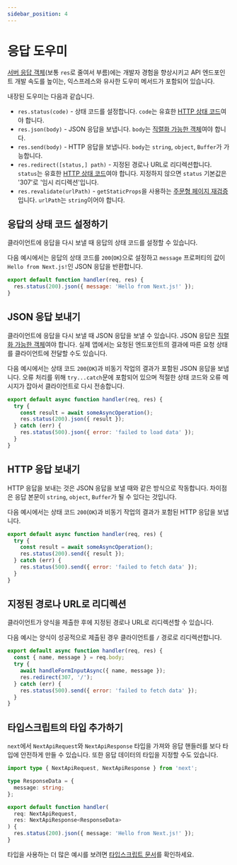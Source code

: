 ```yaml
---
sidebar_position: 4
---
```


# 응답 도우미

[서버 응답 객체](https://nodejs.org/api/http.html#http_class_http_serverresponse)(보통 `res`로 줄여서 부름)에는 개발자 경험을 향상시키고 API 엔드포인트 개발 속도를 높이는, 익스프레스와 유사한 도우미 메서드가 포함되어 있습니다.

내장된 도우미는 다음과 같습니다.

- `res.status(code)` - 상태 코드를 설정합니다. `code`는 유효한 [HTTP 상태 코드](https://en.wikipedia.org/wiki/List_of_HTTP_status_codes)여야 합니다.
- `res.json(body)` - JSON 응답을 보냅니다. `body`는 [직렬화 가능한 객체](https://developer.mozilla.org/en-US/docs/Glossary/Serialization)여야 합니다.
- `res.send(body)` - HTTP 응답을 보냅니다. `body`는 `string`, `object`, `Buffer`가 가능합니다.
- `res.redirect([status,] path)` - 지정된 경로나 URL로 리디렉션합니다. `status`는 유효한 [HTTP 상태 코드](https://en.wikipedia.org/wiki/List_of_HTTP_status_codes)여야 합니다. 지정하지 않으면 `status` 기본값은 '307'로 '임시 리디렉션'입니다.
- `res.revalidate(urlPath)` - `getStaticProps`을 사용하는 [주문형 페이지 재검증](../basic-features/data-fetching/incremental-static-regeneration.md#주문형-재검증)입니다. `urlPath`는 `string`이어야 합니다.

## 응답의 상태 코드 설정하기

클라이언트에 응답을 다시 보낼 때 응답의 상태 코드를 설정할 수 있습니다.

다음 예시에서는 응답의 상태 코드를 `200`(`OK`)으로 설정하고 `message` 프로퍼티의 값이 `Hello from Next.js!`인 JSON 응답을 반환합니다.

```js
export default function handler(req, res) {
  res.status(200).json({ message: 'Hello from Next.js!' });
}
```

## JSON 응답 보내기

클라이언트에 응답을 다시 보낼 때 JSON 응답을 보낼 수 있습니다. JSON 응답은 [직렬화 가능한 객체](https://developer.mozilla.org/en-US/docs/Glossary/Serialization)여야 합니다. 실제 앱에서는 요청된 엔드포인트의 결과에 따른 요청 상태를 클라이언트에 전달할 수도 있습니다.

다음 예시에서는 상태 코드 `200`(`OK`)과 비동기 작업의 결과가 포함된 JSON 응답을 보냅니다. 오류 처리를 위해 `try...catch`문에 포함되어 있으며 적절한 상태 코드와 오류 메시지가 잡아서 클라이언트로 다시 전송합니다.

```js
export default async function handler(req, res) {
  try {
    const result = await someAsyncOperation();
    res.status(200).json({ result });
  } catch (err) {
    res.status(500).json({ error: 'failed to load data' });
  }
}
```

## HTTP 응답 보내기

HTTP 응답을 보내는 것은 JSON 응답을 보낼 때와 같은 방식으로 작동합니다. 차이점은 응답 본문이 `string`, `object`, `Buffer`가 될 수 있다는 것입니다.

다음 예시에서는 상태 코드 `200`(`OK`)과 비동기 작업의 결과가 포함된 HTTP 응답을 보냅니다.

```js
export default async function handler(req, res) {
  try {
    const result = await someAsyncOperation();
    res.status(200).send({ result });
  } catch (err) {
    res.status(500).send({ error: 'failed to fetch data' });
  }
}
```

## 지정된 경로나 URL로 리디렉션

클라이언트가 양식을 제출한 후에 지정된 경로나 URL로 리디렉션할 수 있습니다.

다음 예시는 양식이 성공적으로 제출된 경우 클라이언트를 `/` 경로로 리디렉션합니다.

```js
export default async function handler(req, res) {
  const { name, message } = req.body;
  try {
    await handleFormInputAsync({ name, message });
    res.redirect(307, '/');
  } catch (err) {
    res.status(500).send({ error: 'failed to fetch data' });
  }
}
```

## 타입스크립트의 타입 추가하기

`next`에서 `NextApiRequest`와 `NextApiResponse` 타입을 가져와 응답 핸들러를 보다 타입에 안전하게 만들 수 있습니다. 또한 응답 데이터의 타입을 지정할 수도 있습니다.

```ts
import type { NextApiRequest, NextApiResponse } from 'next';

type ResponseData = {
  message: string;
};

export default function handler(
  req: NextApiRequest,
  res: NextApiResponse<ResponseData>
) {
  res.status(200).json({ message: 'Hello from Next.js!' });
}
```

타입을 사용하는 더 많은 예시를 보려면 [타입스크립트 문서](https://nextjs.org/docs/basic-features/typescript#api-routes)를 확인하세요.
